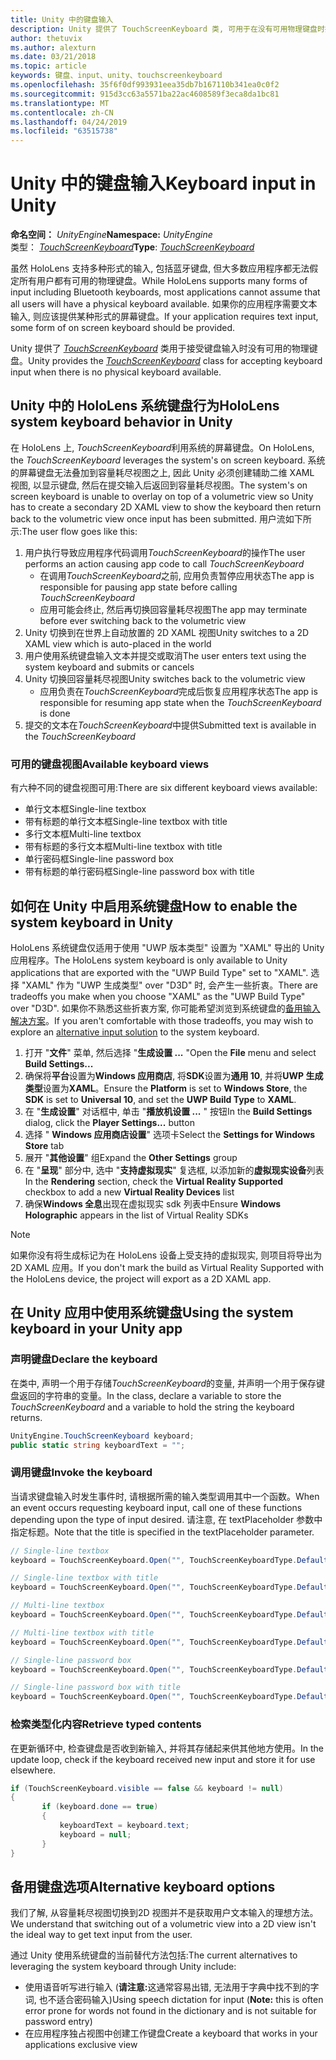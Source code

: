 ```yaml
---
title: Unity 中的键盘输入
description: Unity 提供了 TouchScreenKeyboard 类, 可用于在没有可用物理键盘时接受键盘输入。
author: thetuvix
ms.author: alexturn
ms.date: 03/21/2018
ms.topic: article
keywords: 键盘、input、unity、touchscreenkeyboard
ms.openlocfilehash: 35f6f0df993931eea35db7b167110b341ea0c0f2
ms.sourcegitcommit: 915d3cc63a5571ba22ac4608589f3eca8da1bc81
ms.translationtype: MT
ms.contentlocale: zh-CN
ms.lasthandoff: 04/24/2019
ms.locfileid: "63515738"
---
```

# <a name="keyboard-input-in-unity"></a><span data-ttu-id="62dec-104">Unity 中的键盘输入</span><span class="sxs-lookup"><span data-stu-id="62dec-104">Keyboard input in Unity</span></span>

<span data-ttu-id="62dec-105">**命名空间：**  *UnityEngine*</span><span class="sxs-lookup"><span data-stu-id="62dec-105">**Namespace:** *UnityEngine*</span></span><br>
 <span data-ttu-id="62dec-106">类型： *[TouchScreenKeyboard](http://docs.unity3d.com/ScriptReference/TouchScreenKeyboard.html)*</span><span class="sxs-lookup"><span data-stu-id="62dec-106">**Type**: *[TouchScreenKeyboard](http://docs.unity3d.com/ScriptReference/TouchScreenKeyboard.html)*</span></span>

<span data-ttu-id="62dec-107">虽然 HoloLens 支持多种形式的输入, 包括蓝牙键盘, 但大多数应用程序都无法假定所有用户都有可用的物理键盘。</span><span class="sxs-lookup"><span data-stu-id="62dec-107">While HoloLens supports many forms of input including Bluetooth keyboards, most applications cannot assume that all users will have a physical keyboard available.</span></span> <span data-ttu-id="62dec-108">如果你的应用程序需要文本输入, 则应该提供某种形式的屏幕键盘。</span><span class="sxs-lookup"><span data-stu-id="62dec-108">If your application requires text input, some form of on screen keyboard should be provided.</span></span>

<span data-ttu-id="62dec-109">Unity 提供了 *[TouchScreenKeyboard](http://docs.unity3d.com/ScriptReference/TouchScreenKeyboard.html)* 类用于接受键盘输入时没有可用的物理键盘。</span><span class="sxs-lookup"><span data-stu-id="62dec-109">Unity provides the *[TouchScreenKeyboard](http://docs.unity3d.com/ScriptReference/TouchScreenKeyboard.html)* class for accepting keyboard input when there is no physical keyboard available.</span></span>

## <a name="hololens-system-keyboard-behavior-in-unity"></a><span data-ttu-id="62dec-110">Unity 中的 HoloLens 系统键盘行为</span><span class="sxs-lookup"><span data-stu-id="62dec-110">HoloLens system keyboard behavior in Unity</span></span>

<span data-ttu-id="62dec-111">在 HoloLens 上, *TouchScreenKeyboard*利用系统的屏幕键盘。</span><span class="sxs-lookup"><span data-stu-id="62dec-111">On HoloLens, the *TouchScreenKeyboard* leverages the system's on screen keyboard.</span></span> <span data-ttu-id="62dec-112">系统的屏幕键盘无法叠加到容量耗尽视图之上, 因此 Unity 必须创建辅助二维 XAML 视图, 以显示键盘, 然后在提交输入后返回到容量耗尽视图。</span><span class="sxs-lookup"><span data-stu-id="62dec-112">The system's on screen keyboard is unable to overlay on top of a volumetric view so Unity has to create a secondary 2D XAML view to show the keyboard then return back to the volumetric view once input has been submitted.</span></span> <span data-ttu-id="62dec-113">用户流如下所示:</span><span class="sxs-lookup"><span data-stu-id="62dec-113">The user flow goes like this:</span></span>
1. <span data-ttu-id="62dec-114">用户执行导致应用程序代码调用*TouchScreenKeyboard*的操作</span><span class="sxs-lookup"><span data-stu-id="62dec-114">The user performs an action causing app code to call *TouchScreenKeyboard*</span></span>
    * <span data-ttu-id="62dec-115">在调用*TouchScreenKeyboard*之前, 应用负责暂停应用状态</span><span class="sxs-lookup"><span data-stu-id="62dec-115">The app is responsible for pausing app state before calling *TouchScreenKeyboard*</span></span>
    * <span data-ttu-id="62dec-116">应用可能会终止, 然后再切换回容量耗尽视图</span><span class="sxs-lookup"><span data-stu-id="62dec-116">The app may terminate before ever switching back to the volumetric view</span></span>
2. <span data-ttu-id="62dec-117">Unity 切换到在世界上自动放置的 2D XAML 视图</span><span class="sxs-lookup"><span data-stu-id="62dec-117">Unity switches to a 2D XAML view which is auto-placed in the world</span></span>
3. <span data-ttu-id="62dec-118">用户使用系统键盘输入文本并提交或取消</span><span class="sxs-lookup"><span data-stu-id="62dec-118">The user enters text using the system keyboard and submits or cancels</span></span>
4. <span data-ttu-id="62dec-119">Unity 切换回容量耗尽视图</span><span class="sxs-lookup"><span data-stu-id="62dec-119">Unity switches back to the volumetric view</span></span>
    * <span data-ttu-id="62dec-120">应用负责在*TouchScreenKeyboard*完成后恢复应用程序状态</span><span class="sxs-lookup"><span data-stu-id="62dec-120">The app is responsible for resuming app state when the *TouchScreenKeyboard* is done</span></span>
5. <span data-ttu-id="62dec-121">提交的文本在*TouchScreenKeyboard*中提供</span><span class="sxs-lookup"><span data-stu-id="62dec-121">Submitted text is available in the *TouchScreenKeyboard*</span></span>

### <a name="available-keyboard-views"></a><span data-ttu-id="62dec-122">可用的键盘视图</span><span class="sxs-lookup"><span data-stu-id="62dec-122">Available keyboard views</span></span>

<span data-ttu-id="62dec-123">有六种不同的键盘视图可用:</span><span class="sxs-lookup"><span data-stu-id="62dec-123">There are six different keyboard views available:</span></span>
* <span data-ttu-id="62dec-124">单行文本框</span><span class="sxs-lookup"><span data-stu-id="62dec-124">Single-line textbox</span></span>
* <span data-ttu-id="62dec-125">带有标题的单行文本框</span><span class="sxs-lookup"><span data-stu-id="62dec-125">Single-line textbox with title</span></span>
* <span data-ttu-id="62dec-126">多行文本框</span><span class="sxs-lookup"><span data-stu-id="62dec-126">Multi-line textbox</span></span>
* <span data-ttu-id="62dec-127">带有标题的多行文本框</span><span class="sxs-lookup"><span data-stu-id="62dec-127">Multi-line textbox with title</span></span>
* <span data-ttu-id="62dec-128">单行密码框</span><span class="sxs-lookup"><span data-stu-id="62dec-128">Single-line password box</span></span>
* <span data-ttu-id="62dec-129">带有标题的单行密码框</span><span class="sxs-lookup"><span data-stu-id="62dec-129">Single-line password box with title</span></span>

## <a name="how-to-enable-the-system-keyboard-in-unity"></a><span data-ttu-id="62dec-130">如何在 Unity 中启用系统键盘</span><span class="sxs-lookup"><span data-stu-id="62dec-130">How to enable the system keyboard in Unity</span></span>

<span data-ttu-id="62dec-131">HoloLens 系统键盘仅适用于使用 "UWP 版本类型" 设置为 "XAML" 导出的 Unity 应用程序。</span><span class="sxs-lookup"><span data-stu-id="62dec-131">The HoloLens system keyboard is only available to Unity applications that are exported with the "UWP Build Type" set to "XAML".</span></span> <span data-ttu-id="62dec-132">选择 "XAML" 作为 "UWP 生成类型" over "D3D" 时, 会产生一些折衷。</span><span class="sxs-lookup"><span data-stu-id="62dec-132">There are tradeoffs you make when you choose "XAML" as the "UWP Build Type" over "D3D".</span></span> <span data-ttu-id="62dec-133">如果你不熟悉这些折衷方案, 你可能希望浏览到系统键盘的[备用输入解决方案](#alternative-keyboard-options)。</span><span class="sxs-lookup"><span data-stu-id="62dec-133">If you aren't comfortable with those tradeoffs, you may wish to explore an [alternative input solution](#alternative-keyboard-options) to the system keyboard.</span></span>
1. <span data-ttu-id="62dec-134">打开 "**文件**" 菜单, 然后选择 "**生成设置 ...** "</span><span class="sxs-lookup"><span data-stu-id="62dec-134">Open the **File** menu and select **Build Settings...**</span></span>
2. <span data-ttu-id="62dec-135">确保将**平台**设置为**Windows 应用商店**, 将**SDK**设置为**通用 10**, 并将**UWP 生成类型**设置为**XAML**。</span><span class="sxs-lookup"><span data-stu-id="62dec-135">Ensure the **Platform** is set to **Windows Store**, the **SDK** is set to **Universal 10**, and set the **UWP Build Type** to **XAML**.</span></span>
3. <span data-ttu-id="62dec-136">在 "**生成设置**" 对话框中, 单击 "**播放机设置 ...** " 按钮</span><span class="sxs-lookup"><span data-stu-id="62dec-136">In the **Build Settings** dialog, click the **Player Settings...** button</span></span>
4. <span data-ttu-id="62dec-137">选择 " **Windows 应用商店设置**" 选项卡</span><span class="sxs-lookup"><span data-stu-id="62dec-137">Select the **Settings for Windows Store** tab</span></span>
5. <span data-ttu-id="62dec-138">展开 "**其他设置**" 组</span><span class="sxs-lookup"><span data-stu-id="62dec-138">Expand the **Other Settings** group</span></span>
6. <span data-ttu-id="62dec-139">在 "**呈现**" 部分中, 选中 "**支持虚拟现实**" 复选框, 以添加新的**虚拟现实设备**列表</span><span class="sxs-lookup"><span data-stu-id="62dec-139">In the **Rendering** section, check the **Virtual Reality Supported** checkbox to add a new **Virtual Reality Devices** list</span></span>
7. <span data-ttu-id="62dec-140">确保**Windows 全息**出现在虚拟现实 sdk 列表中</span><span class="sxs-lookup"><span data-stu-id="62dec-140">Ensure **Windows Holographic** appears in the list of Virtual Reality SDKs</span></span>

>[!NOTE]
><span data-ttu-id="62dec-141">如果你没有将生成标记为在 HoloLens 设备上受支持的虚拟现实, 则项目将导出为 2D XAML 应用。</span><span class="sxs-lookup"><span data-stu-id="62dec-141">If you don't mark the build as Virtual Reality Supported with the HoloLens device, the project will export as a 2D XAML app.</span></span>

## <a name="using-the-system-keyboard-in-your-unity-app"></a><span data-ttu-id="62dec-142">在 Unity 应用中使用系统键盘</span><span class="sxs-lookup"><span data-stu-id="62dec-142">Using the system keyboard in your Unity app</span></span>

### <a name="declare-the-keyboard"></a><span data-ttu-id="62dec-143">声明键盘</span><span class="sxs-lookup"><span data-stu-id="62dec-143">Declare the keyboard</span></span>

<span data-ttu-id="62dec-144">在类中, 声明一个用于存储*TouchScreenKeyboard*的变量, 并声明一个用于保存键盘返回的字符串的变量。</span><span class="sxs-lookup"><span data-stu-id="62dec-144">In the class, declare a variable to store the *TouchScreenKeyboard* and a variable to hold the string the keyboard returns.</span></span>

```cs
UnityEngine.TouchScreenKeyboard keyboard;
public static string keyboardText = "";
```

### <a name="invoke-the-keyboard"></a><span data-ttu-id="62dec-145">调用键盘</span><span class="sxs-lookup"><span data-stu-id="62dec-145">Invoke the keyboard</span></span>

<span data-ttu-id="62dec-146">当请求键盘输入时发生事件时, 请根据所需的输入类型调用其中一个函数。</span><span class="sxs-lookup"><span data-stu-id="62dec-146">When an event occurs requesting keyboard input, call one of these functions depending upon the type of input desired.</span></span> <span data-ttu-id="62dec-147">请注意, 在 textPlaceholder 参数中指定标题。</span><span class="sxs-lookup"><span data-stu-id="62dec-147">Note that the title is specified in the textPlaceholder parameter.</span></span>

```cs
// Single-line textbox
keyboard = TouchScreenKeyboard.Open("", TouchScreenKeyboardType.Default, false, false, false, false);

// Single-line textbox with title
keyboard = TouchScreenKeyboard.Open("", TouchScreenKeyboardType.Default, false, false, false, false, "Single-line title");

// Multi-line textbox
keyboard = TouchScreenKeyboard.Open("", TouchScreenKeyboardType.Default, false, true, false, false);

// Multi-line textbox with title
keyboard = TouchScreenKeyboard.Open("", TouchScreenKeyboardType.Default, false, true, false, false, "Multi-line Title");

// Single-line password box
keyboard = TouchScreenKeyboard.Open("", TouchScreenKeyboardType.Default, false, false, true, false);

// Single-line password box with title
keyboard = TouchScreenKeyboard.Open("", TouchScreenKeyboardType.Default, false, false, true, false, "Secure Single-line Title");
```

### <a name="retrieve-typed-contents"></a><span data-ttu-id="62dec-148">检索类型化内容</span><span class="sxs-lookup"><span data-stu-id="62dec-148">Retrieve typed contents</span></span>

<span data-ttu-id="62dec-149">在更新循环中, 检查键盘是否收到新输入, 并将其存储起来供其他地方使用。</span><span class="sxs-lookup"><span data-stu-id="62dec-149">In the update loop, check if the keyboard received new input and store it for use elsewhere.</span></span>

```cs
if (TouchScreenKeyboard.visible == false && keyboard != null)
{
       if (keyboard.done == true)
       {
           keyboardText = keyboard.text;
           keyboard = null;
       }
}
```

## <a name="alternative-keyboard-options"></a><span data-ttu-id="62dec-150">备用键盘选项</span><span class="sxs-lookup"><span data-stu-id="62dec-150">Alternative keyboard options</span></span>

<span data-ttu-id="62dec-151">我们了解, 从容量耗尽视图切换到2D 视图并不是获取用户文本输入的理想方法。</span><span class="sxs-lookup"><span data-stu-id="62dec-151">We understand that switching out of a volumetric view into a 2D view isn't the ideal way to get text input from the user.</span></span>

<span data-ttu-id="62dec-152">通过 Unity 使用系统键盘的当前替代方法包括:</span><span class="sxs-lookup"><span data-stu-id="62dec-152">The current alternatives to leveraging the system keyboard through Unity include:</span></span>
* <span data-ttu-id="62dec-153">使用语音听写进行输入 (<b>请注意:</b>这通常容易出错, 无法用于字典中找不到的字词, 也不适合密码输入)</span><span class="sxs-lookup"><span data-stu-id="62dec-153">Using speech dictation for input (<b>Note:</b> this is often error prone for words not found in the dictionary and is not suitable for password entry)</span></span>
* <span data-ttu-id="62dec-154">在应用程序独占视图中创建工作键盘</span><span class="sxs-lookup"><span data-stu-id="62dec-154">Create a keyboard that works in your applications exclusive view</span></span>

